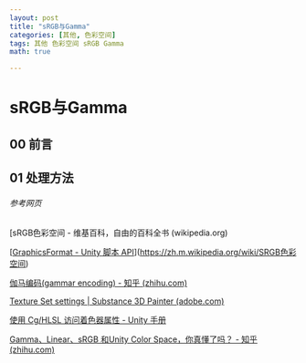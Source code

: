 ```yaml
---
layout: post
title: "sRGB与Gamma"
categories: [其他, 色彩空间]
tags: 其他 色彩空间 sRGB Gamma
math: true

---
```


# sRGB与Gamma

## 00 前言

## 01 处理方法

###### 参考网页

[sRGB色彩空间 - 维基百科，自由的百科全书 (wikipedia.org)

[[GraphicsFormat - Unity 脚本 API](https://docs.unity.cn/cn/2020.2/ScriptReference/Experimental.Rendering.GraphicsFormat.html)](https://zh.m.wikipedia.org/wiki/SRGB色彩空间)

[伽马编码(gammar encoding) - 知乎 (zhihu.com)](https://zhuanlan.zhihu.com/p/149766931)

[Texture Set settings \| Substance 3D Painter (adobe.com)](https://helpx.adobe.com/substance-3d-painter/interface/texture-set/texture-set-settings.html)

[使用 Cg/HLSL 访问着色器属性 - Unity 手册](https://docs.unity.cn/cn/2020.3/Manual/SL-PropertiesInPrograms.html)

[Gamma、Linear、sRGB 和Unity Color Space，你真懂了吗？ - 知乎 (zhihu.com)](https://zhuanlan.zhihu.com/p/66558476)

